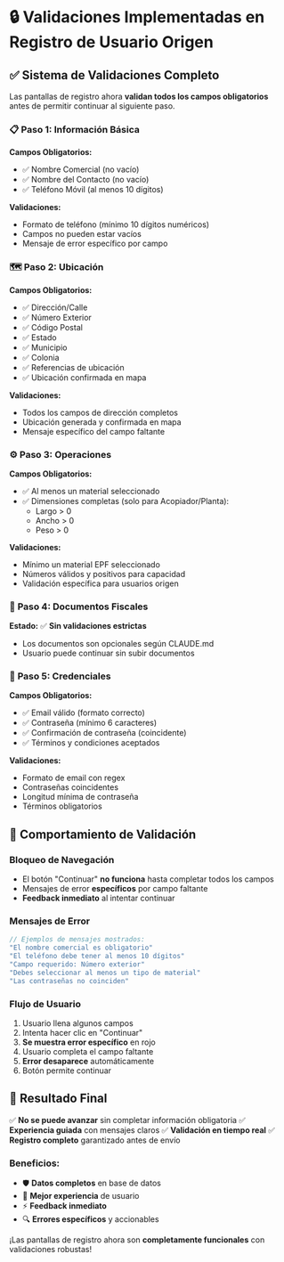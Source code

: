 # 🔒 Validaciones Implementadas en Registro de Usuario Origen

## ✅ Sistema de Validaciones Completo

Las pantallas de registro ahora **validan todos los campos obligatorios** antes de permitir continuar al siguiente paso.

### 📋 **Paso 1: Información Básica**

**Campos Obligatorios:**
- ✅ Nombre Comercial (no vacío)
- ✅ Nombre del Contacto (no vacío) 
- ✅ Teléfono Móvil (al menos 10 dígitos)

**Validaciones:**
- Formato de teléfono (mínimo 10 dígitos numéricos)
- Campos no pueden estar vacíos
- Mensaje de error específico por campo

### 🗺️ **Paso 2: Ubicación**

**Campos Obligatorios:**
- ✅ Dirección/Calle
- ✅ Número Exterior  
- ✅ Código Postal
- ✅ Estado
- ✅ Municipio
- ✅ Colonia
- ✅ Referencias de ubicación
- ✅ Ubicación confirmada en mapa

**Validaciones:**
- Todos los campos de dirección completos
- Ubicación generada y confirmada en mapa
- Mensaje específico del campo faltante

### ⚙️ **Paso 3: Operaciones**

**Campos Obligatorios:**
- ✅ Al menos un material seleccionado
- ✅ Dimensiones completas (solo para Acopiador/Planta):
  - Largo > 0
  - Ancho > 0  
  - Peso > 0

**Validaciones:**
- Mínimo un material EPF seleccionado
- Números válidos y positivos para capacidad
- Validación específica para usuarios origen

### 📄 **Paso 4: Documentos Fiscales**

**Estado:** ✅ **Sin validaciones estrictas**
- Los documentos son opcionales según CLAUDE.md
- Usuario puede continuar sin subir documentos

### 🔐 **Paso 5: Credenciales**

**Campos Obligatorios:**
- ✅ Email válido (formato correcto)
- ✅ Contraseña (mínimo 6 caracteres)
- ✅ Confirmación de contraseña (coincidente)
- ✅ Términos y condiciones aceptados

**Validaciones:**
- Formato de email con regex
- Contraseñas coincidentes
- Longitud mínima de contraseña
- Términos obligatorios

## 🚨 **Comportamiento de Validación**

### **Bloqueo de Navegación**
- El botón "Continuar" **no funciona** hasta completar todos los campos
- Mensajes de error **específicos** por campo faltante
- **Feedback inmediato** al intentar continuar

### **Mensajes de Error**
```dart
// Ejemplos de mensajes mostrados:
"El nombre comercial es obligatorio"
"El teléfono debe tener al menos 10 dígitos"
"Campo requerido: Número exterior"
"Debes seleccionar al menos un tipo de material"
"Las contraseñas no coinciden"
```

### **Flujo de Usuario**
1. Usuario llena algunos campos
2. Intenta hacer clic en "Continuar"
3. **Se muestra error específico** en rojo
4. Usuario completa el campo faltante
5. **Error desaparece** automáticamente
6. Botón permite continuar

## 🎯 **Resultado Final**

✅ **No se puede avanzar** sin completar información obligatoria
✅ **Experiencia guiada** con mensajes claros
✅ **Validación en tiempo real** 
✅ **Registro completo** garantizado antes de envío

### **Beneficios:**
- 🛡️ **Datos completos** en base de datos
- 🎯 **Mejor experiencia** de usuario
- ⚡ **Feedback inmediato** 
- 🔍 **Errores específicos** y accionables

¡Las pantallas de registro ahora son **completamente funcionales** con validaciones robustas!
